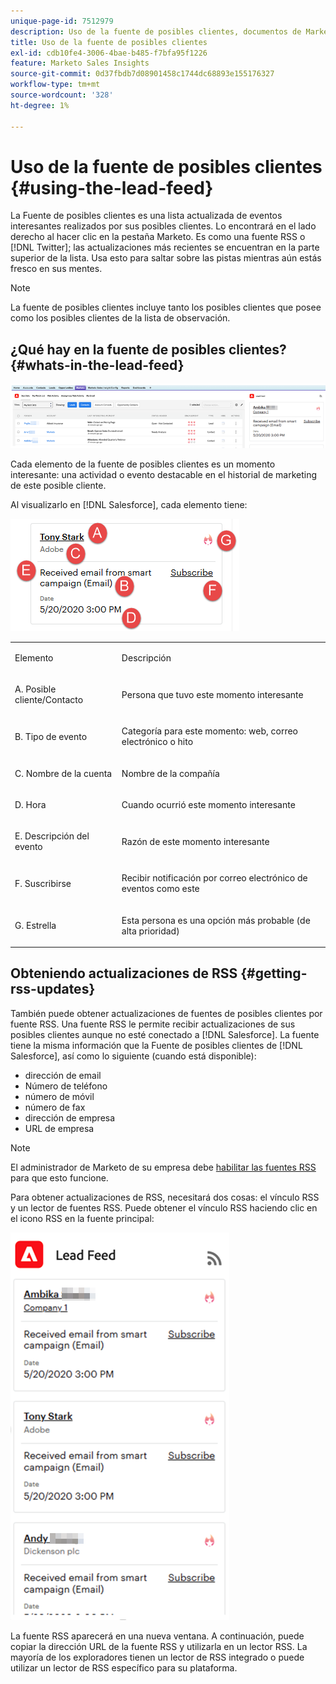 ```yaml
---
unique-page-id: 7512979
description: Uso de la fuente de posibles clientes, documentos de Marketo, documentación del producto
title: Uso de la fuente de posibles clientes
exl-id: cdb10fe4-3006-4bae-b485-f7bfa95f1226
feature: Marketo Sales Insights
source-git-commit: 0d37fbdb7d08901458c1744dc68893e155176327
workflow-type: tm+mt
source-wordcount: '328'
ht-degree: 1%

---
```


# Uso de la fuente de posibles clientes {#using-the-lead-feed}

La Fuente de posibles clientes es una lista actualizada de eventos interesantes realizados por sus posibles clientes. Lo encontrará en el lado derecho al hacer clic en la pestaña Marketo. Es como una fuente RSS o [!DNL Twitter]; las actualizaciones más recientes se encuentran en la parte superior de la lista. Usa esto para saltar sobre las pistas mientras aún estás fresco en sus mentes.

>[!NOTE]
>
>La fuente de posibles clientes incluye tanto los posibles clientes que posee como los posibles clientes de la lista de observación.

## ¿Qué hay en la fuente de posibles clientes? {#whats-in-the-lead-feed}

![](assets/using-the-lead-feed-1.png)

Cada elemento de la fuente de posibles clientes es un momento interesante: una actividad o evento destacable en el historial de marketing de este posible cliente.

Al visualizarlo en [!DNL Salesforce], cada elemento tiene:

![](assets/using-the-lead-feed-2.png)

<table> 
 <colgroup> 
  <col> 
  <col> 
 </colgroup> 
 <tbody> 
  <tr> 
   <td><p>Elemento</p></td> 
   <td><p>Descripción</p></td> 
  </tr> 
  <tr> 
   <td><p>A. Posible cliente/Contacto</p></td> 
   <td><p>Persona que tuvo este momento interesante</p></td> 
  </tr> 
  <tr> 
   <td><p>B. Tipo de evento</p></td> 
   <td><p>Categoría para este momento: web, correo electrónico o hito</p></td> 
  </tr> 
  <tr> 
   <td><p>C. Nombre de la cuenta</p></td> 
   <td><p>Nombre de la compañía</p></td> 
  </tr> 
  <tr> 
   <td><p>D. Hora</p></td> 
   <td><p>Cuando ocurrió este momento interesante</p></td> 
  </tr> 
  <tr> 
   <td><p>E. Descripción del evento</p></td> 
   <td><p>Razón de este momento interesante</p></td> 
  </tr> 
  <tr> 
   <td><p>F. Suscribirse</p></td> 
   <td><p>Recibir notificación por correo electrónico de eventos como este</p></td> 
  </tr> 
  <tr> 
   <td><p>G. Estrella</p></td> 
   <td><p>Esta persona es una opción más probable (de alta prioridad)</p></td> 
  </tr> 
 </tbody> 
</table>

## Obteniendo actualizaciones de RSS {#getting-rss-updates}

También puede obtener actualizaciones de fuentes de posibles clientes por fuente RSS.  Una fuente RSS le permite recibir actualizaciones de sus posibles clientes aunque no esté conectado a [!DNL Salesforce]. La fuente tiene la misma información que la Fuente de posibles clientes de [!DNL Salesforce], así como lo siguiente (cuando está disponible):

* dirección de email
* Número de teléfono
* número de móvil
* número de fax
* dirección de empresa
* URL de empresa

>[!NOTE]
>
>El administrador de Marketo de su empresa debe [habilitar las fuentes RSS](/help/marketo/product-docs/marketo-sales-insight/msi-for-salesforce/features/msi-configuration-tab/enable-rss-for-sales-insight.md) para que esto funcione.

Para obtener actualizaciones de RSS, necesitará dos cosas: el vínculo RSS y un lector de fuentes RSS. Puede obtener el vínculo RSS haciendo clic en el icono RSS en la fuente principal:

![](assets/using-the-lead-feed-3.png)

La fuente RSS aparecerá en una nueva ventana. A continuación, puede copiar la dirección URL de la fuente RSS y utilizarla en un lector RSS. La mayoría de los exploradores tienen un lector de RSS integrado o puede utilizar un lector de RSS específico para su plataforma.
